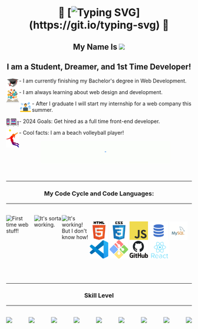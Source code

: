 # <div align="center">👋 [![Typing SVG](https://readme-typing-svg.demolab.com?font=Orbitron&size=37&pause=1000&color=3849F7B6&center=true&random=false&width=500&height=100&lines=Welcome+to+my+profile!)](https://git.io/typing-svg) 👋</div>

## <div align="center">My Name Is <img src="https://readme-components.vercel.app/api?component=text&text=%20Shira&fill=linear-gradient%28to%20top%2C%20%99ffff%200%25%2C%20%99ffff%20100%25%29%3B"></div>

## <div align="center">I am a Student, Dreamer, and 1st Time Developer!</div>

<img align="left" alt="degree" width="35px" src="degree-icon.png"/> - I am currently finishing my Bachelor's degree in Web Development.

<img align="left" alt="learn" width="35px" src="learn-icon.jpg"/> - I am always learning about web design and development.

<img align="left" alt="intern" width="35px" src="intern-icon.png"/> - After I graduate I will start my internship for a web company this summer.

<img align="left" alt="job" width="35px" height="24px" src="job-icon.png"/> - 2024 Goals: Get hired as a full time front-end developer.

<img align="left" alt="volly" width="35px" src="volly-icon.png"/> - Cool facts: I am a beach volleyball player!

<div align="center" width="50">

<img src="coolSign.gif?raw=true" alt="I LOVE AND I PLAY BEACH VOLLEYBALL" width="70%"/> <br>

</div>

<br />
<hr>

### <div align="center"> My Code Cycle and Code Languages:</div>

<hr>
<br>

<div>
    <img align="left" src="https://raw.githubusercontent.com/Tarikul-Islam-Anik/Animated-Fluent-Emojis/master/Emojis/Smilies/Face%20with%20Spiral%20Eyes.png" width="15%" alt="First time web stuff!"/>
    &nbsp;&nbsp;&nbsp;&nbsp;&nbsp;
    <img align="left" src="https://raw.githubusercontent.com/Tarikul-Islam-Anik/Animated-Fluent-Emojis/master/Emojis/Smilies/Relieved%20Face.png" width="15%" alt="It's sorta working."/>
    &nbsp;&nbsp;&nbsp;&nbsp;&nbsp;
    <img align="left" src="https://raw.githubusercontent.com/Tarikul-Islam-Anik/Animated-Fluent-Emojis/master/Emojis/Smilies/Astonished%20Face.png" width="15%" alt="It's working! But I don't know how!"/>
    <br>
</div>

<div>
    <img align="center" alt="HTML5" width="50px" src="https://raw.githubusercontent.com/github/explore/80688e429a7d4ef2fca1e82350fe8e3517d3494d/topics/html/html.png?"/>
    <img align="center" alt="CSS3" width="50px" src="https://raw.githubusercontent.com/github/explore/80688e429a7d4ef2fca1e82350fe8e3517d3494d/topics/css/css.png?"/>
    <img align="center" alt="JavaScript" width="50px" src="https://raw.githubusercontent.com/github/explore/80688e429a7d4ef2fca1e82350fe8e3517d3494d/topics/javascript/javascript.png"/>
    <img align="center" alt="SQL" width="50px" src="https://raw.githubusercontent.com/github/explore/80688e429a7d4ef2fca1e82350fe8e3517d3494d/topics/sql/sql.png?"/>
    <img align="center" alt="MySQL" width="50px" src="https://raw.githubusercontent.com/github/explore/80688e429a7d4ef2fca1e82350fe8e3517d3494d/topics/mysql/mysql.png?"/>
    <img align="center" alt="Visual Studio Code" width="50px" src="https://raw.githubusercontent.com/github/explore/80688e429a7d4ef2fca1e82350fe8e3517d3494d/topics/visual-studio-code/visual-studio-code.png?"/>
    <img align="center" alt="GitBash" width="50px" src="gitbash-icon.png"/>
    <img align="center" alt="GitHub" width="50px" src="github-icon.png"/>
    <img align="center" alt="GitBash" width="55px" src="Reactjs-icon.png"/>
    <br>
</div>
<br>
<br>
<br>
<hr>

<div>

### <div align="center">Skill Level</div>

<hr>
<br>

<div style="display: flex; justify-content: space-between; align-items:left;">
    <img src="https://readme-components.vercel.app/api?component=linearprogress&skill=HTML5&value=100&design=candy&fill=ff66ff">
    <img src="https://readme-components.vercel.app/api?component=linearprogress&skill=CSS3&value=100&design=candy&fill=9966ff">
    <img src="https://readme-components.vercel.app/api?component=linearprogress&skill=JS&value=70&design=candy&fill=ff0000">
    <img src="https://readme-components.vercel.app/api?component=linearprogress&skill=SQL&value=50&design=candy&fill=00ffff">
    <img src="https://readme-components.vercel.app/api?component=linearprogress&skill=MySQL&value=70&design=candy&fill=0000ff">
    <img src="https://readme-components.vercel.app/api?component=linearprogress&skill=VS-Code&value=100&design=candy&fill=66ff66">
    <img src="https://readme-components.vercel.app/api?component=linearprogress&skill=GitBash&value=100&design=candy&fill=ffff66">
    <img src="https://readme-components.vercel.app/api?component=linearprogress&skill=GitHub&value=100&design=candy&fill=ff9999">
    <img src="https://readme-components.vercel.app/api?component=linearprogress&skill=WordPress&value=90&design=candy&fill=ff6633">

</div>
